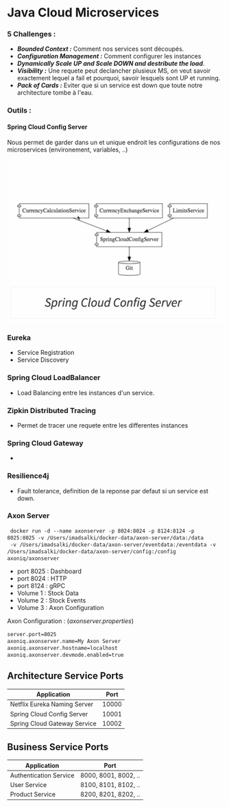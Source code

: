 # Java Cloud Microservices

### 5 Challenges :

- **_Bounded Context :_** Comment nos services sont découpés.
- **_Configuration Management :_** Comment configurer les instances
- **_Dynamically Scale UP and Scale DOWN and destribute the load_**.
- **_Visibility :_** Une requete peut declancher plusieux MS, on veut savoir exactement lequel a fail et pourquoi, savoir lesquels sont UP et running.
- **_Pack of Cards :_** Eviter que si un service est down que toute notre architecture tombe à l'eau.

### Outils :

#### Spring Cloud Config Server

Nous permet de garder dans un et unique endroit les configurations de nos microservices (environement, variables, ..)

<div style="text-align:center">
    <img src="imgs/springcloudconfigserver.png" alt="SpringCloudConfigServer" width="600"/>
</div>

### Eureka

- Service Registration
- Service Discovery

### Spring Cloud LoadBalancer

- Load Balancing entre les instances d'un service.

### Zipkin Distributed Tracing

- Permet de tracer une requete entre les differentes instances

### Spring Cloud Gateway

-

### Resilience4j

- Fault tolerance, definition de la reponse par defaut si un service est down.

### Axon Server

```
 docker run -d --name axonserver -p 8024:8024 -p 8124:8124 -p 8025:8025 -v /Users/imadsalki/docker-data/axon-server/data:/data
 -v /Users/imadsalki/docker-data/axon-server/eventdata:/eventdata -v /Users/imadsalki/docker-data/axon-server/config:/config axoniq/axonserver 
````

- port 8025 : Dashboard
- port 8024 : HTTP
- port 8124 : gRPC
- Volume 1  : Stock Data
- Volume 2  : Stock Events
- Volume 3  : Axon Configuration

Axon Configuration : (*axonserver.properties*)
```
server.port=8025
axoniq.axonserver.name=My Axon Server  
axoniq.axonserver.hostname=localhost  
axoniq.axonserver.devmode.enabled=true  
```

## Architecture Service Ports

| Application                       | Port                  |
| --------------------------------- | --------------------- |
| Netflix Eureka Naming Server      | 10000                 |
| Spring Cloud Config Server        | 10001                 |
| Spring Cloud Gateway Service      | 10002                 |


## Business Service Ports

| Application                       | Port                  |
| --------------------------------- | --------------------- |
| Authentication Service            | 8000, 8001, 8002, ..  |
| User Service                      | 8100, 8101, 8102, ..  |
| Product Service                   | 8200, 8201, 8202, ..  |
